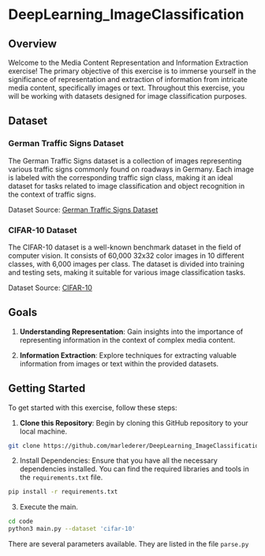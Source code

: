 # DeepLearning_ImageClassification

## Overview

Welcome to the Media Content Representation and Information Extraction exercise! The primary objective of this exercise is to immerse yourself in the significance of representation and extraction of information from intricate media content, specifically images or text. Throughout this exercise, you will be working with datasets designed for image classification purposes.

## Dataset

### German Traffic Signs Dataset

The German Traffic Signs dataset is a collection of images representing various traffic signs commonly found on roadways in Germany. Each image is labeled with the corresponding traffic sign class, making it an ideal dataset for tasks related to image classification and object recognition in the context of traffic signs.

Dataset Source: [German Traffic Signs Dataset]([https://benchmark.ini.rub.de/gtsdb_dataset.html](https://benchmark.ini.rub.de/gtsrb_dataset.html))

### CIFAR-10 Dataset

The CIFAR-10 dataset is a well-known benchmark dataset in the field of computer vision. It consists of 60,000 32x32 color images in 10 different classes, with 6,000 images per class. The dataset is divided into training and testing sets, making it suitable for various image classification tasks.

Dataset Source: [CIFAR-10](https://www.cs.toronto.edu/~kriz/cifar.html)

## Goals

1. **Understanding Representation**: Gain insights into the importance of representing information in the context of complex media content.

2. **Information Extraction**: Explore techniques for extracting valuable information from images or text within the provided datasets.

## Getting Started

To get started with this exercise, follow these steps:

1. **Clone this Repository**: Begin by cloning this GitHub repository to your local machine.

```bash
git clone https://github.com/marlederer/DeepLearning_ImageClassification.git

```
2. Install Dependencies: Ensure that you have all the necessary dependencies installed. You can find the required libraries and tools in the `requirements.txt` file.
```bash
pip install -r requirements.txt
```
3. Execute the main.
```bash
cd code
python3 main.py --dataset 'cifar-10'
```
There are several parameters available. They are listed in the file `parse.py` 
